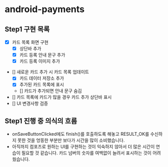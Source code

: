 # android-payments

## Step1 구현 목록

- [x] 카드 목록 화면 구현
    - [x] 상단바 추가
    - [x] 카드 등록 안내 문구 추가
    - [x] 카드 등록 이미지 추가
- [] 새로운 카드 추가 시 카드 목록 업데이트
    - [X] 카드 데이터 저장소 추가
    - [x] 추가된 카드 목록에 표시
    - [] 카드가 추가되면 안내 문구 숨김
- [] 카드 목록에 카드가 많을 경우 카드 추가 상단바 표시
- [] UI 변경사항 검증

## Step1 진행 중 의식의 흐름

- onSaveButtonClicked에도 finish()를 호출하도록 해놓고 RESULT_OK를 수신하지 못한 것을 엉뚱한 부분만 보다가 시간을 많이 소비했습니다.
- 아직까지 컴포즈로 원하는 UI를 구현하는 것이 익숙하지 않아서 더 많은 시간이 연습이 필요할 것 같습니다. 카드 넘버의 숫자를 여백없이 늘려서 표시하는 것이 어려웠습니다.
